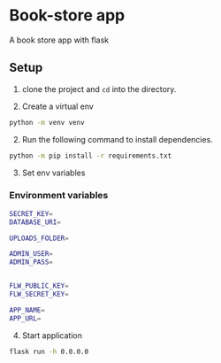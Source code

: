 # Book-store app

A book store app with flask

## Setup

1. clone the project and `cd` into the directory.

1. Create a virtual env

```bash
python -m venv venv
```

2. Run the following command to install dependencies.

```bash
python -m pip install -r requirements.txt
```

3. Set env variables

### Environment variables

```bash
SECRET_KEY=
DATABASE_URI=

UPLOADS_FOLDER=

ADMIN_USER=
ADMIN_PASS=


FLW_PUBLIC_KEY=
FLW_SECRET_KEY=

APP_NAME=
APP_URL=
```

4. Start application

```bash
flask run -h 0.0.0.0
```
